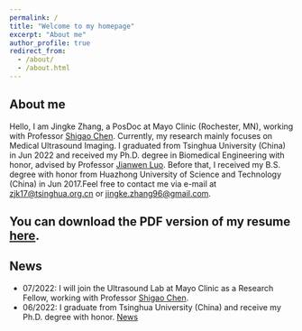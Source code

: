 ```yaml
---
permalink: /
title: "Welcome to my homepage"
excerpt: "About me"
author_profile: true
redirect_from: 
  - /about/
  - /about.html
---
```


## About me
Hello, I am Jingke Zhang, a PosDoc at Mayo Clinic (Rochester, MN), working with Professor [Shigao Chen](https://www.mayo.edu/research/faculty/chen-shigao-ph-d/bio-00027435). Currently, my research mainly focuses on Medical Ultrasound Imaging. I graduated from Tsinghua University (China) in Jun 2022 and received my Ph.D. degree in Biomedical Engineering with honor, advised by Professor [Jianwen Luo](https://www.med.tsinghua.edu.cn/en/info/1357/1469.htm). Before that, I received my B.S. degree with honor from Huazhong University of Science and Technology (China) in Jun 2017.Feel free to contact me via e-mail at <zjk17@tsinghua.org.cn> or <jingke.zhang96@gmail.com>.

  
## You can download the PDF version of my resume [here](https://JingkeTHU.github.io/CV_JingkeZhang.pdf).  
  

## News
* 07/2022: I will join the Ultrasound Lab at Mayo Clinic as a Research Fellow, working with Professor [Shigao Chen](https://www.mayo.edu/research/faculty/chen-shigao-ph-d/bio-00027435).
* 06/2022: I graduate from Tsinghua University (China) and receive my Ph.D. degree with honor. [News](https://mp.weixin.qq.com/s/G3cXNY4BzEuFUjZU0fQ5Cw)

